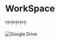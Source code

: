 # WorkSpace
👎👎👎👎👎

![Google Drive](https://img.shields.io/badge/Google%20Drive-4285F4?style=for-the-badge&logo=googledrive&logoColor=white)
